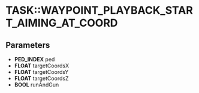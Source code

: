 # TASK::WAYPOINT_PLAYBACK_START_AIMING_AT_COORD

## Parameters
* **PED_INDEX** ped
* **FLOAT** targetCoordsX
* **FLOAT** targetCoordsY
* **FLOAT** targetCoordsZ
* **BOOL** runAndGun